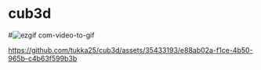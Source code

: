 # cub3d

#![ezgif com-video-to-gif](https://github.com/tukka25/cub3d/assets/35433193/8d65862d-da4a-451a-b0dc-b95c00a65159)



https://github.com/tukka25/cub3d/assets/35433193/e88ab02a-f1ce-4b50-965b-c4b63f599b3b

